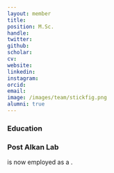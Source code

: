 ```yaml
---
layout: member
title: 
position: M.Sc.
handle: 
twitter:
github: 
scholar: 
cv: 
website: 
linkedin: 
instagram:
orcid: 
email: 
image: /images/team/stickfig.png
alumni: true
---
```


### Education

### Post Alkan Lab
 is now employed as a .

